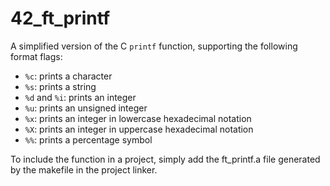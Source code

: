 # 42_ft_printf

A simplified version of the C `printf` function, supporting the following format flags:
- `%c`: prints a character
- `%s`: prints a string
- `%d` and `%i`: prints an integer
- `%u`: prints an unsigned integer
- `%x`: prints an integer in lowercase hexadecimal notation
- `%X`: prints an integer in uppercase hexadecimal notation
- `%%`: prints a percentage symbol

To include the function in a project, simply add the ft_printf.a file generated by the makefile in the project linker.